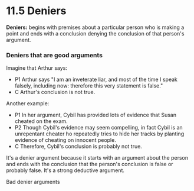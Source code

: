 # 11.5 Deniers

**Deniers:** begins with premises about a particular person who is making a point and ends with a conclusion denying the conclusion of that person's argument.

### Deniers that are good arguments

Imagine that Arthur says:

- P1 Arthur says "I am an inveterate liar, and most of the time I speak falsely, including now: therefore this very statement is false."
- C Arthur's conclusion is not true.

Another example:

- P1 In her argument, Cybil has provided lots of evidence that Susan cheated on the exam.
- P2 Though Cybil's evidence may seem compelling, in fact Cybil is an unrepentant cheater ho repeatedly tries to hide her tracks by planting evidence of cheating on innocent people.
- C Therefore, Cybil's conclusion is probably not true.

It's a denier argument because it starts with an argument about the person and ends with the conclusion that the person's conclusion is false or probably false. It's a strong deductive argument.

Bad denier arguments

